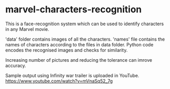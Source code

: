 # marvel-characters-recognition
This is a face-recognition system which can be used to identify characters in any Marvel movie.

'data' folder contains images of all the characters. 'names' file contains the names of characters according to the files in data folder.
Python code encodes the recognised images and checks for similarity. 

Increasing number of pictures and reducing the tolerance can imrove accuracy.

Sample output using Infinity war trailer is uploaded in YouTube.
https://www.youtube.com/watch?v=mVnaSq52_7g


